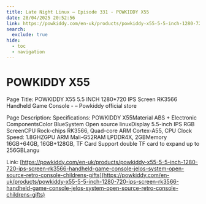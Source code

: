 ```yaml
---
title: Late Night Linux – Episode 331 - POWKIDDY X55
date: 28/04/2025 20:52:56
link: https://powkiddy.com/en-uk/products/powkiddy-x55-5-5-inch-1280-720-ips-screen-rk3566-handheld-game-console-jelos-system-open-source-retro-console-childrens-gifts
search:
  exclude: true
hide:
  - toc
  - navigation
---
```


# POWKIDDY X55

Page Title: POWKIDDY X55 5.5 INCH 1280*720 IPS Screen RK3566 Handheld Game Console -  – Powkiddy official store

Page Description: Specifications: POWKIDDY X55Material ABS + Electronic ComponentsColor BlueSystem Open source linuxDisplay 5.5-inch IPS RGB ScreenCPU Rock-chips RK3566, Quad-core ARM Cortex-A55, CPU Clock Speed: 1.8GHZGPU ARM Mali-G52RAM LPDDR4X, 2GBMemory 16GB+64GB, 16GB+128GB, TF Card Support double TF card to expand up to 256GBLangu 

Link: [https://powkiddy.com/en-uk/products/powkiddy-x55-5-5-inch-1280-720-ips-screen-rk3566-handheld-game-console-jelos-system-open-source-retro-console-childrens-gifts](https://powkiddy.com/en-uk/products/powkiddy-x55-5-5-inch-1280-720-ips-screen-rk3566-handheld-game-console-jelos-system-open-source-retro-console-childrens-gifts)